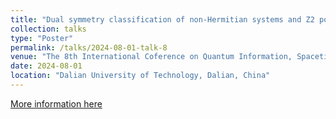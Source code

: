 ```yaml
---
title: "Dual symmetry classification of non-Hermitian systems and Z2 point-gap topology of a nonunitary quantum walk"
collection: talks
type: "Poster"
permalink: /talks/2024-08-01-talk-8
venue: "The 8th International Coference on Quantum Information, Spacetime Simulation, and Topological State of Matter"
date: 2024-08-01
location: "Dalian University of Technology, Dalian, China"
---
```


[More information here](https://quist8.dlut.edu.cn/Meeting/Default?mid=6bcd9b0c-2001-4c8f-8acb-799b8e7a65a1&page=1)
